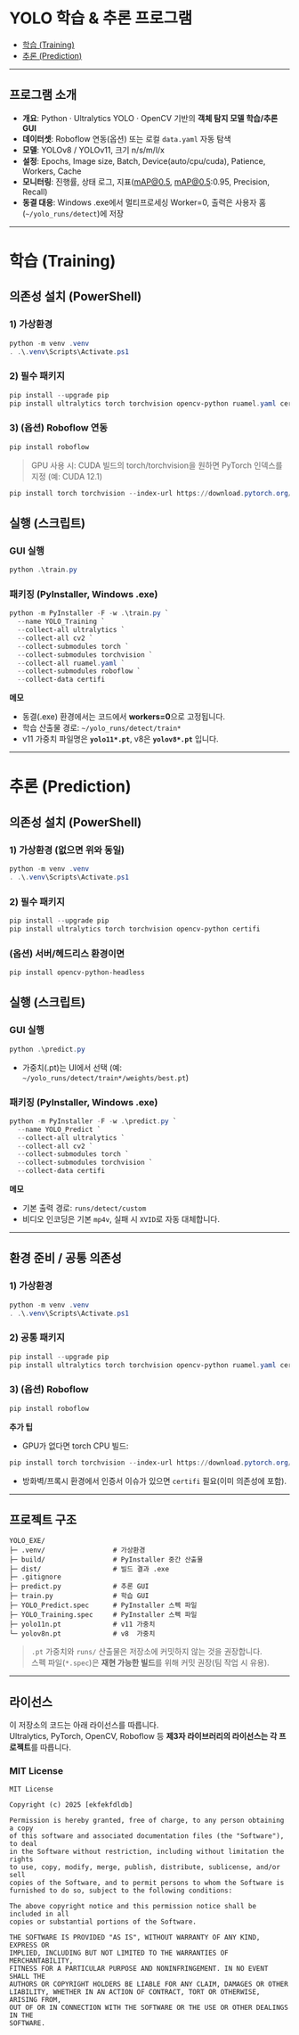 # YOLO 학습 & 추론 프로그램

- [학습 (Training)](#학습-training)
- [추론 (Prediction)](#추론-prediction)

---

## 프로그램 소개

- **개요**: Python · Ultralytics YOLO · OpenCV 기반의 **객체 탐지 모델 학습/추론 GUI**
- **데이터셋**: Roboflow 연동(옵션) 또는 로컬 `data.yaml` 자동 탐색
- **모델**: YOLOv8 / YOLOv11, 크기 n/s/m/l/x
- **설정**: Epochs, Image size, Batch, Device(auto/cpu/cuda), Patience, Workers, Cache
- **모니터링**: 진행률, 상태 로그, 지표(mAP@0.5, mAP@0.5:0.95, Precision, Recall)
- **동결 대응**: Windows .exe에서 멀티프로세싱 Worker=0, 출력은 사용자 홈(`~/yolo_runs/detect`)에 저장

---

# 학습 (Training)

## 의존성 설치 (PowerShell)

### 1) 가상환경
```powershell
python -m venv .venv
. .\.venv\Scripts\Activate.ps1
```

### 2) 필수 패키지
```powershell
pip install --upgrade pip
pip install ultralytics torch torchvision opencv-python ruamel.yaml certifi
```

### 3) (옵션) Roboflow 연동
```powershell
pip install roboflow
```

> GPU 사용 시: CUDA 빌드의 torch/torchvision을 원하면 PyTorch 인덱스를 지정 (예: CUDA 12.1)

```powershell
pip install torch torchvision --index-url https://download.pytorch.org/whl/cu121
```

## 실행 (스크립트)


### GUI 실행
```powershell
python .\train.py
```

### 패키징 (PyInstaller, Windows .exe)

```powershell
python -m PyInstaller -F -w .\train.py `
  --name YOLO_Training `
  --collect-all ultralytics `
  --collect-all cv2 `
  --collect-submodules torch `
  --collect-submodules torchvision `
  --collect-all ruamel.yaml `
  --collect-submodules roboflow `
  --collect-data certifi
```

**메모**
- 동결(.exe) 환경에서는 코드에서 **workers=0**으로 고정됩니다.
- 학습 산출물 경로: `~/yolo_runs/detect/train*`
- v11 가중치 파일명은 **`yolo11*.pt`**, v8은 **`yolov8*.pt`** 입니다.

---

# 추론 (Prediction)

## 의존성 설치 (PowerShell)


### 1) 가상환경 (없으면 위와 동일)
```powershell
python -m venv .venv
. .\.venv\Scripts\Activate.ps1
```

### 2) 필수 패키지
```powershell
pip install --upgrade pip
pip install ultralytics torch torchvision opencv-python certifi
```

### (옵션) 서버/헤드리스 환경이면
```powershell
pip install opencv-python-headless
```

## 실행 (스크립트)

### GUI 실행
```powershell
python .\predict.py
```

- 가중치(.pt)는 UI에서 선택 (예: `~/yolo_runs/detect/train*/weights/best.pt`)

### 패키징 (PyInstaller, Windows .exe)

```powershell
python -m PyInstaller -F -w .\predict.py `
  --name YOLO_Predict `
  --collect-all ultralytics `
  --collect-all cv2 `
  --collect-submodules torch `
  --collect-submodules torchvision `
  --collect-data certifi
```

**메모**
- 기본 출력 경로: `runs/detect/custom`
- 비디오 인코딩은 기본 `mp4v`, 실패 시 `XVID`로 자동 대체합니다.

---

## 환경 준비 / 공통 의존성


### 1) 가상환경
```powershell
python -m venv .venv
. .\.venv\Scripts\Activate.ps1
```

### 2) 공통 패키지
```powershell
pip install --upgrade pip
pip install ultralytics torch torchvision opencv-python ruamel.yaml certifi
```

### 3) (옵션) Roboflow
```powershell
pip install roboflow
```

**추가 팁**
- GPU가 없다면 torch CPU 빌드:

```powershell
pip install torch torchvision --index-url https://download.pytorch.org/whl/cpu
```

- 방화벽/프록시 환경에서 인증서 이슈가 있으면 `certifi` 필요(이미 의존성에 포함).

---

## 프로젝트 구조

```text
YOLO_EXE/
├─ .venv/                 # 가상환경
├─ build/                 # PyInstaller 중간 산출물
├─ dist/                  # 빌드 결과 .exe
├─ .gitignore
├─ predict.py             # 추론 GUI
├─ train.py               # 학습 GUI
├─ YOLO_Predict.spec      # PyInstaller 스펙 파일
├─ YOLO_Training.spec     # PyInstaller 스펙 파일
├─ yolo11n.pt             # v11 가중치
└─ yolov8n.pt             # v8  가중치
```

> `.pt` 가중치와 `runs/` 산출물은 저장소에 커밋하지 않는 것을 권장합니다.  
> 스펙 파일(`*.spec`)은 **재현 가능한 빌드**를 위해 커밋 권장(팀 작업 시 유용).

---

## 라이선스

이 저장소의 코드는 아래 라이선스를 따릅니다.  
Ultralytics, PyTorch, OpenCV, Roboflow 등 **제3자 라이브러리의 라이선스는 각 프로젝트**를 따릅니다.

### MIT License

```text
MIT License

Copyright (c) 2025 [ekfekfdldb]

Permission is hereby granted, free of charge, to any person obtaining a copy
of this software and associated documentation files (the "Software"), to deal
in the Software without restriction, including without limitation the rights
to use, copy, modify, merge, publish, distribute, sublicense, and/or sell
copies of the Software, and to permit persons to whom the Software is
furnished to do so, subject to the following conditions:

The above copyright notice and this permission notice shall be included in all
copies or substantial portions of the Software.

THE SOFTWARE IS PROVIDED "AS IS", WITHOUT WARRANTY OF ANY KIND, EXPRESS OR
IMPLIED, INCLUDING BUT NOT LIMITED TO THE WARRANTIES OF MERCHANTABILITY,
FITNESS FOR A PARTICULAR PURPOSE AND NONINFRINGEMENT. IN NO EVENT SHALL THE
AUTHORS OR COPYRIGHT HOLDERS BE LIABLE FOR ANY CLAIM, DAMAGES OR OTHER
LIABILITY, WHETHER IN AN ACTION OF CONTRACT, TORT OR OTHERWISE, ARISING FROM,
OUT OF OR IN CONNECTION WITH THE SOFTWARE OR THE USE OR OTHER DEALINGS IN THE
SOFTWARE.
```


